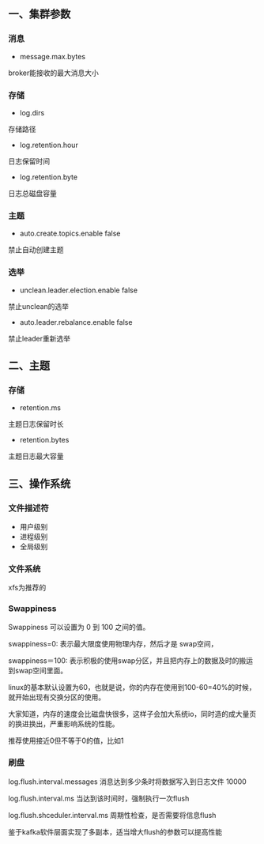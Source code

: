 ## 一、集群参数

### 消息

- message.max.bytes

broker能接收的最大消息大小

### 存储

- log.dirs

存储路径

- log.retention.hour

日志保留时间

- log.retention.byte

日志总磁盘容量

### 主题

- auto.create.topics.enable false

禁止自动创建主题

### 选举

- unclean.leader.election.enable false

禁止unclean的选举

- auto.leader.rebalance.enable false

禁止leader重新选举


## 二、主题

### 存储

- retention.ms

主题日志保留时长

- retention.bytes

主题日志最大容量

## 三、操作系统

### 文件描述符

- 用户级别
- 进程级别
- 全局级别

### 文件系统

xfs为推荐的

### Swappiness

Swappiness 可以设置为 0 到 100 之间的值。

swappiness=0: 表示最大限度使用物理内存，然后才是 swap空间，

swappiness＝100: 表示积极的使用swap分区，并且把内存上的数据及时的搬运到swap空间里面。

linux的基本默认设置为60，也就是说，你的内存在使用到100-60=40%的时候，就开始出现有交换分区的使用。

大家知道，内存的速度会比磁盘快很多，这样子会加大系统io，同时造的成大量页的换进换出，严重影响系统的性能。


推荐使用接近0但不等于0的值，比如1

### 刷盘

log.flush.interval.messages 消息达到多少条时将数据写入到日志文件 10000

log.flush.interval.ms 当达到该时间时，强制执行一次flush

log.flush.shceduler.interval.ms 周期性检查，是否需要将信息flush

鉴于kafka软件层面实现了多副本，适当增大flush的参数可以提高性能